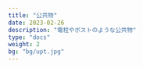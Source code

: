 ```yaml
---
title: "公共物"
date: 2023-02-26
description: "電柱やポストのような公共物"
type: "docs"
weight: 2
bg: "bg/upt.jpg"
---
```


